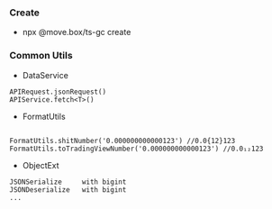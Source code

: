 ### Create

- npx @move.box/ts-gc create

### Common Utils

- DataService

```
APIRequest.jsonRequest()
APIService.fetch<T>()
```

- FormatUtils

```

FormatUtils.shitNumber('0.000000000000123') //0.0{12}123
FormatUtils.toTradingViewNumber('0.000000000000123') //0.0₁₂123
```

- ObjectExt

```
JSONSerialize     with bigint
JSONDeserialize   with bigint
...
```